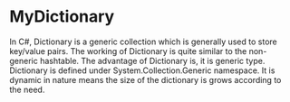 # MyDictionary

In C#, Dictionary is a generic collection which is generally used to store key/value pairs. The working of Dictionary is quite similar to the non-generic hashtable. The advantage of Dictionary is, it is generic type. Dictionary is defined under System.Collection.Generic namespace. It is dynamic in nature means the size of the dictionary is grows according to the need.

